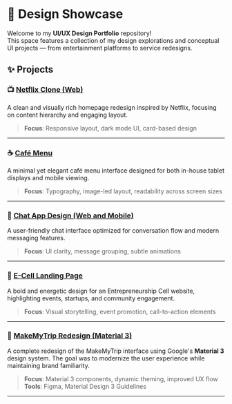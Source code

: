 # 🎨 Design Showcase

Welcome to my **UI/UX Design Portfolio** repository!  
This space features a collection of my design explorations and conceptual UI projects — from entertainment platforms to service redesigns.

## ✨ Projects

### 📺 [Netflix Clone (Web)](https://www.figma.com/design/OtUIxh2igEWGulkId6cSvR/Assignment-UI-UX-1?m=auto&t=J0XMiWjVmY6N9AKK-6)
A clean and visually rich homepage redesign inspired by Netflix, focusing on content hierarchy and engaging layout.

> **Focus**: Responsive layout, dark mode UI, card-based design

---

### ☕ [Café Menu](https://www.figma.com/design/yxoblOPiD4iYKLkskhGWwd/Coffee?m=auto&t=J0XMiWjVmY6N9AKK-6)
A minimal yet elegant café menu interface designed for both in-house tablet displays and mobile viewing.

> **Focus**: Typography, image-led layout, readability across screen sizes

---

### 💬 [Chat App Design (Web and Mobile)](https://www.figma.com/design/dzuleyvBTNbhS9BXXtkv4y/E-cell?m=auto&t=J0XMiWjVmY6N9AKK-6)
A user-friendly chat interface optimized for conversation flow and modern messaging features.

> **Focus**: UI clarity, message grouping, subtle animations

---

### 🚀 [E-Cell Landing Page](https://www.figma.com/design/dzuleyvBTNbhS9BXXtkv4y/E-cell?m=auto&t=J0XMiWjVmY6N9AKK-6)
A bold and energetic design for an Entrepreneurship Cell website, highlighting events, startups, and community engagement.

> **Focus**: Visual storytelling, event promotion, call-to-action elements

---

### 🧳 [MakeMyTrip Redesign (Material 3)](https://www.figma.com/design/yxoblOPiD4iYKLkskhGWwd/Coffee?m=auto&t=J0XMiWjVmY6N9AKK-1)
A complete redesign of the MakeMyTrip interface using Google's **Material 3** design system. The goal was to modernize the user experience while maintaining brand familiarity.

> **Focus**: Material 3 components, dynamic theming, improved UX flow  
> **Tools**: Figma, Material Design 3 Guidelines

---
